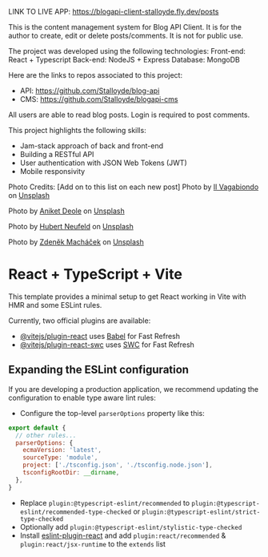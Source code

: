 LINK TO LIVE APP: https://blogapi-client-stalloyde.fly.dev/posts

This is the content management system for Blog API Client. It is for the author to create, edit or delete posts/comments. It is not for public use.

The project was developed using the following technologies:
Front-end: React + Typescript
Back-end: NodeJS + Express
Database: MongoDB

Here are the links to repos associated to this project:
- API: https://github.com/Stalloyde/blog-api
- CMS: https://github.com/Stalloyde/blogapi-cms

All users are able to read blog posts. Login is required to post comments.

This project highlights the following skills: 
- Jam-stack approach of back and front-end
- Building a RESTful API 
- User authentication with JSON Web Tokens (JWT)
- Mobile responsivity

Photo Credits: [Add on to this list on each new post]
Photo by <a href="https://unsplash.com/@ilvagabiondo?utm_content=creditCopyText&utm_medium=referral&utm_source=unsplash">Il Vagabiondo</a> on <a href="https://unsplash.com/photos/city-with-high-rise-buildings-during-night-time-Jy7wD-TiJ2A?utm_content=creditCopyText&utm_medium=referral&utm_source=unsplash">Unsplash</a>
  
Photo by <a href="https://unsplash.com/@anik3t?utm_content=creditCopyText&utm_medium=referral&utm_source=unsplash">Aniket Deole</a> on <a href="https://unsplash.com/photos/cityscape-photography-of-lighted-city-with-bridge-HWK1zd0OxUU?utm_content=creditCopyText&utm_medium=referral&utm_source=unsplash">Unsplash</a>

Photo by <a href="https://unsplash.com/@htn_films?utm_content=creditCopyText&utm_medium=referral&utm_source=unsplash">Hubert Neufeld</a> on <a href="https://unsplash.com/photos/black-animal-lying-on-ground-TWe4tUsLot8?utm_content=creditCopyText&utm_medium=referral&utm_source=unsplash">Unsplash</a>

Photo by <a href="https://unsplash.com/@zmachacek?utm_content=creditCopyText&utm_medium=referral&utm_source=unsplash">Zdeněk Macháček</a> on <a href="https://unsplash.com/photos/black-eagle-flying-above-snow-field-during-daytime-hxXtAZXqGWs?utm_content=creditCopyText&utm_medium=referral&utm_source=unsplash">Unsplash</a>
  

# React + TypeScript + Vite

This template provides a minimal setup to get React working in Vite with HMR and some ESLint rules.

Currently, two official plugins are available:

- [@vitejs/plugin-react](https://github.com/vitejs/vite-plugin-react/blob/main/packages/plugin-react/README.md) uses [Babel](https://babeljs.io/) for Fast Refresh
- [@vitejs/plugin-react-swc](https://github.com/vitejs/vite-plugin-react-swc) uses [SWC](https://swc.rs/) for Fast Refresh

## Expanding the ESLint configuration

If you are developing a production application, we recommend updating the configuration to enable type aware lint rules:

- Configure the top-level `parserOptions` property like this:

```js
export default {
  // other rules...
  parserOptions: {
    ecmaVersion: 'latest',
    sourceType: 'module',
    project: ['./tsconfig.json', './tsconfig.node.json'],
    tsconfigRootDir: __dirname,
  },
}
```

- Replace `plugin:@typescript-eslint/recommended` to `plugin:@typescript-eslint/recommended-type-checked` or `plugin:@typescript-eslint/strict-type-checked`
- Optionally add `plugin:@typescript-eslint/stylistic-type-checked`
- Install [eslint-plugin-react](https://github.com/jsx-eslint/eslint-plugin-react) and add `plugin:react/recommended` & `plugin:react/jsx-runtime` to the `extends` list
